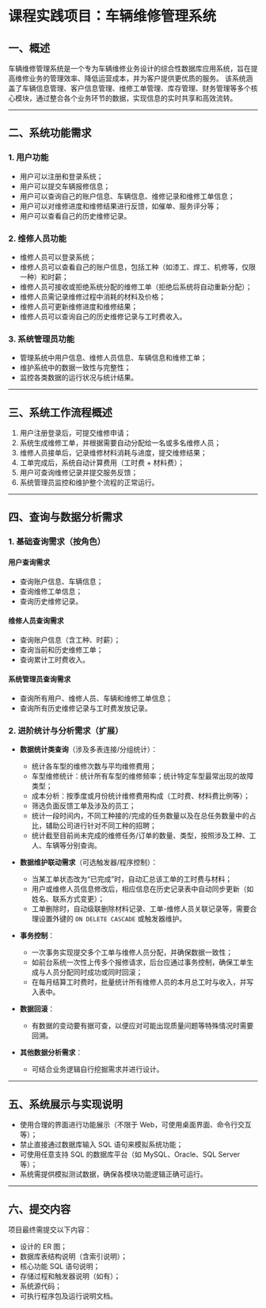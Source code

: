 # 课程实践项目：车辆维修管理系统

## 一、概述

车辆维修管理系统是一个专为车辆维修业务设计的综合性数据库应用系统，旨在提高维修业务的管理效率、降低运营成本，并为客户提供更优质的服务。
该系统涵盖了车辆信息管理、客户信息管理、维修工单管理、库存管理、财务管理等多个核心模块，通过整合各个业务环节的数据，实现信息的实时共享和高效流转。

---

## 二、系统功能需求

### 1. 用户功能

* 用户可以注册和登录系统；
* 用户可以提交车辆报修信息；
* 用户可以查询自己的账户信息、车辆信息、维修记录和维修工单信息；
* 用户可以对维修进度和维修结果进行反馈，如催单、服务评分等；
* 用户可以查看自己的历史维修记录。

### 2. 维修人员功能

* 维修人员可以登录系统；
* 维修人员可以查看自己的账户信息，包括工种（如漆工、焊工、机修等，仅限一种）和时薪；
* 维修人员可接收或拒绝系统分配的维修工单（拒绝后系统将自动重新分配）；
* 维修人员需记录维修过程中消耗的材料及价格；
* 维修人员可更新维修进度和维修结果；
* 维修人员可以查询自己的历史维修记录与工时费收入。

### 3. 系统管理员功能

* 管理系统中用户信息、维修人员信息、车辆信息和维修工单；
* 维护系统中的数据一致性与完整性；
* 监控各类数据的运行状况与统计结果。

---

## 三、系统工作流程概述

1. 用户注册登录后，可提交维修申请；
2. 系统生成维修工单，并根据需要自动分配给一名或多名维修人员；
3. 维修人员接单后，记录维修材料消耗与进度，提交维修结果；
4. 工单完成后，系统自动计算费用（工时费 + 材料费）；
5. 用户可查询维修记录并提交服务反馈；
6. 系统管理员监控和维护整个流程的正常运行。

---

## 四、查询与数据分析需求

### 1. 基础查询需求（按角色）

#### 用户查询需求

* 查询账户信息、车辆信息；
* 查询维修工单信息；
* 查询历史维修记录。

#### 维修人员查询需求

* 查询账户信息（含工种、时薪）；
* 查询当前和历史维修工单；
* 查询累计工时费收入。

#### 系统管理员查询需求

* 查询所有用户、维修人员、车辆和维修工单信息；
* 查询所有历史维修记录与工时费发放记录。

### 2. 进阶统计与分析需求（扩展）

* **数据统计类查询**（涉及多表连接/分组统计）：

  * 统计各车型的维修次数与平均维修费用；
  * 车型维修统计：统计所有车型的维修频率；统计特定车型最常出现的故障类型；
  * 成本分析：按季度或月份统计维修费用构成（工时费、材料费比例等）；
  * 筛选负面反馈工单及涉及的员工；
  * 统计一段时间内，不同工种接的/完成的任务数量以及在总任务数量中的占比，辅助公司进行针对不同工种的招聘；
  * 统计截至目前尚未完成的维修任务/订单的数量、类型，按照涉及工种、工人、车辆等分别查询。

* **数据维护联动需求**（可选触发器/程序控制）：

  * 当某工单状态改为“已完成”时，自动汇总该工单的工时费与材料；
  * 用户或维修人员信息修改后，相应信息在历史记录表中自动同步更新（如姓名、联系方式变更）；
  * 工单删除时，自动级联删除材料记录、工单-维修人员关联记录等，需要合理设置外键的 `ON DELETE CASCADE` 或触发器维护。

* **事务控制**：

  * 一次事务实现提交多个工单与维修人员分配，并确保数据一致性；
  * 如前台系统一次性上传多个报修请求，后台应通过事务控制，确保工单生成与人员分配同时成功或同时回滚；
  * 在每月结算工时费时，批量统计所有维修人员的本月总工时与收入，并写入表中。

* **数据回滚**：

  * 有数据的变动要有据可查，以便应对可能出现质量问题等特殊情况时需要回溯。

* **其他数据分析需求**：

  * 可结合业务逻辑自行挖掘需求并进行设计。

---

## 五、系统展示与实现说明

* 使用合理的界面进行功能展示（不限于 Web，可使用桌面界面、命令行交互等）；
* 禁止直接通过数据库输入 SQL 语句来模拟系统功能；
* 可使用任意支持 SQL 的数据库平台（如 MySQL、Oracle、SQL Server 等）；
* 系统需提供模拟测试数据，确保各模块功能逻辑正确可运行。

---

## 六、提交内容

项目最终需提交以下内容：

* 设计的 ER 图；
* 数据库表结构说明（含索引说明）；
* 核心功能 SQL 语句说明；
* 存储过程和触发器说明（如有）；
* 系统源代码；
* 可执行程序包及运行说明文档。
